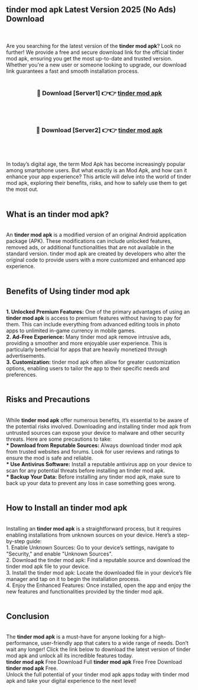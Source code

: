 ## tinder mod apk Latest Version 2025 (No Ads) Download
<br><br>
Are you searching for the latest version of the <strong>tinder mod apk</strong>? Look no further! We provide a free and secure download link for the official tinder mod apk, ensuring you get the most up-to-date and trusted version. Whether you're a new user or someone looking to upgrade, our download link guarantees a fast and smooth installation process.
<br>
<br>
<div align="center">
<h3>🔴 Download [Server1] 👉👉 <a href="https://modyolo.store/tinder_mod_apk">tinder mod apk</a></h3><br>
<br>
<h3>🔴 Download [Server2] 👉👉 <a href="https://modyolo.store/tinder_mod_apk">tinder mod apk</a></h3><br>
</div>
<br>
<br>
In today’s digital age, the term Mod Apk has become increasingly popular among smartphone users. But what exactly is an Mod Apk, and how can it enhance your app experience? This article will delve into the world of tinder mod apk, exploring their benefits, risks, and how to safely use them to get the most out.
<br>
<br>
<h2>What is an tinder mod apk?</h2>
<br>
An <strong>tinder mod apk</strong> is a modified version of an original Android application package (APK). These modifications can include unlocked features, removed ads, or additional functionalities that are not available in the standard version. tinder mod apk are created by developers who alter the original code to provide users with a more customized and enhanced app experience.
<br>
<br>
<h2>Benefits of Using tinder mod apk</h2>
<br>
<strong> 1. Unlocked Premium Features:</strong> One of the primary advantages of using an <strong>tinder mod apk</strong> is access to premium features without having to pay for them. This can include everything from advanced editing tools in photo apps to unlimited in-game currency in mobile games.
<br>
<strong> 2. Ad-Free Experience:</strong> Many tinder mod apk remove intrusive ads, providing a smoother and more enjoyable user experience. This is particularly beneficial for apps that are heavily monetized through advertisements.
<br>
<strong> 3. Customization:</strong> tinder mod apk often allow for greater customization options, enabling users to tailor the app to their specific needs and preferences.
<br>
<br>
<h2>Risks and Precautions</h2>
<br>
While <strong>tinder mod apk</strong> offer numerous benefits, it’s essential to be aware of the potential risks involved. Downloading and installing tinder mod apk from untrusted sources can expose your device to malware and other security threats. Here are some precautions to take:
<br>
<strong> * Download from Reputable Sources:</strong> Always download tinder mod apk from trusted websites and forums. Look for user reviews and ratings to ensure the mod is safe and reliable.
<br>
<strong> * Use Antivirus Software:</strong> Install a reputable antivirus app on your device to scan for any potential threats before installing an tinder mod apk.
<br>
<strong> * Backup Your Data:</strong> Before installing any tinder mod apk, make sure to back up your data to prevent any loss in case something goes wrong.
<br>
<br>
<h2>How to Install an tinder mod apk</h2>
<br>
Installing an <strong>tinder mod apk</strong> is a straightforward process, but it requires enabling installations from unknown sources on your device. Here’s a step-by-step guide:
<br>
 1. Enable Unknown Sources: Go to your device’s settings, navigate to "Security," and enable "Unknown Sources".
<br>
 2. Download the tinder mod apk: Find a reputable source and download the tinder mod apk file to your device.
<br>
 3. Install the tinder mod apk: Locate the downloaded file in your device’s file manager and tap on it to begin the installation process.
<br>
 4. Enjoy the Enhanced Features: Once installed, open the app and enjoy the new features and functionalities provided by the tinder mod apk.
<br>
<br>
<h2><strong>Conclusion</strong></h2>
<br>
The <strong>tinder mod apk</strong> is a must-have for anyone looking for a high-performance, user-friendly app that caters to a wide range of needs. Don’t wait any longer! Click the link below to download the latest version of tinder mod apk and unlock all its incredible features today.
<br>
<strong>tinder mod apk</strong> Free Download Full <strong>tinder mod apk</strong> Free Free Download <strong>tinder mod apk</strong> Free.
<br>
Unlock the full potential of your tinder mod apk apps today with tinder mod apk and take your digital experience to the next level!

